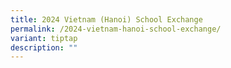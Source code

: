 ```yaml
---
title: 2024 Vietnam (Hanoi) School Exchange
permalink: /2024-vietnam-hanoi-school-exchange/
variant: tiptap
description: ""
---
```

